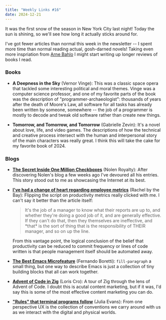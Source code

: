 ```yaml
---
title: "Weekly Links #16"
date: 2024-12-21
---
```


It was the first snow of the season in New York City last night! Today the sun is shining,
so we'll see how long it actually sticks around for.

I've got fewer articles than normal this week in the newsletter -- I spent more time than
normal reading actual, gosh-darned novels! Taking even more inspriation from [Arne
Bahlo](https://arne.me/library) I might start writing up longer reviews of books I read.

<!--more-->

### Books
- **A Deepness in the Sky** (Vernor Vinge): This was a classic space opera that tackled
  some interesting political and moral themes. Vinge was a computer science professor, and
  one of my favorite parts of the book was the description of "programmer-archaeologist":
  thousands of years after the death of Moore's Law, all software for all tasks has
  already been written by someone, somewhere -- the job of a programmer is mostly to
  decode and tweak old software rather than create new things.

- **Tomorrow, and Tomorrow, and Tomorrow** (Gabrielle Zevin): It's a novel about love,
  life, and video games. The descriptions of how the technical and creative process
  intersect with the human and interpersonal story of the main characters was really
  great. I think this will take the cake for my favorite book of 2024.

### Blogs

- [**The Secret Inside One Million
  Checkboxes**](https://eieio.games/blog/the-secret-inside-one-million-checkboxes/) (Nolen
  Royalty): After discovering Nolen's blog a few weeks ago I've devoured all his
  entries. This story stood out to me as showcasing the Internet at its best.
  
- [**I've had a change of heart regarding employee
  metrics**](http://rachelbythebay.com/w/2024/11/03/metrics/) (Rachel by the Bay):
  Flipping the script on productivity metrics really clicked with me. I can't say it
  better than the article itself:

  > It's the job of a manager to know what their reports are up to, and whether they're
  > doing a good job of it, and are generally effective. If they can't do that, then they
  > themselves are ineffective, and \*that\* is the sort of thing that is the responsibility
  > of THEIR manager, and so on up the line.
  
  From this vantage point, the logical conclusion of the belief that productivity can be
  reduced to commit frequency or lines of code written is that people management itself
  should be automated away.
  
- [**The Best Emacs
  Microfeature**](https://borretti.me/article/the-best-emacs-microfeature) (Fernando
  Boretti): `fill-paragraph` a small thing, but one way to describe Emacs is just a
  collection of tiny building blocks that all can work together.

- [**Advent of Code in Zig**](https://kristoff.it/blog/advent-of-code-zig/) (Loris Cro): A
  tour of Zig through the lens of Advent of Code. I doubt this is acutal content
  marketing, but if it was, I'd say this is some of the most effective content marketing
  you can do.
  
- [**"Rules" that terminal programs
  follow**](https://jvns.ca/blog/2024/11/26/terminal-rules/) (Julia Evans): From one
  perspective UX is the collection of conventions we carry around with us as we interact
  with the digital and physical worlds.
